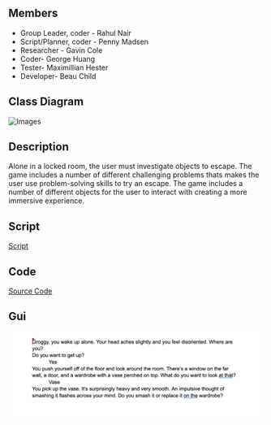 ## Members
- Group Leader, coder - Rahul Nair
- Script/Planner, coder - Penny Madsen
- Researcher - Gavin Cole
- Coder- George Huang
- Tester- Maximillian Hester
- Developer- Beau Child

## Class Diagram
![Images](https://github.com/Rahul7834/Python-group1/blob/main/Images/StorytellingClassdiagram.png)
## Description 
Alone in a locked room, the user must investigate objects to escape. The game includes a number of different challenging problems thats makes the user use problem-solving skills to try an escape. The game includes a number of different objects for the user to interact with creating a more immersive experience. 

## Script
[Script](https://docs.google.com/document/d/1D7HvohLt9fc5i0Yv866xJz5L4G3Uk1bNkaKZf7zvWBY/edit?usp=sharing)
## Code
[Source Code](https://github.com/Rahul7834/Empty-Rooms/blob/main/src/StoryGame%20(1).zip)
## Gui
![Images](https://github.com/Rahul7834/Empty-Rooms/blob/main/Images/Screenshot%202024-02-21%20at%2010.03.57%20AM.png)

